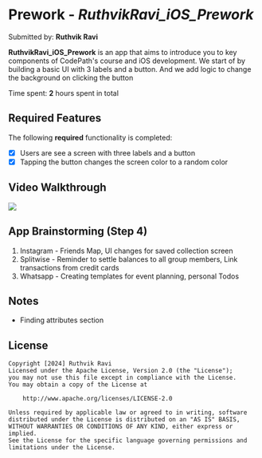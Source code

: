 # Prework - *RuthvikRavi_iOS_Prework*

Submitted by: **Ruthvik Ravi**

**RuthvikRavi_iOS_Prework** is an app that aims to introduce you to key components of CodePath's course and iOS development. We start of by building a basic UI with 3 labels and a button. And we add logic to change the background on clicking the button

Time spent: **2** hours spent in total

## Required Features

The following **required** functionality is completed:

- [x] Users are see a screen with three labels and a button
- [x] Tapping the button changes the screen color to a random color
 
## Video Walkthrough

<div>
    <a href="https://www.loom.com/share/fc50964d7cc742369837889b53d8f528">
      <p></p>
    </a>
    <a href="https://www.loom.com/share/fc50964d7cc742369837889b53d8f528">
      <img style="max-width:300px;" src="https://cdn.loom.com/sessions/thumbnails/fc50964d7cc742369837889b53d8f528-1cbd080d02ad0577-full-play.gif">
    </a>
  </div>

## App Brainstorming (Step 4)

1. Instagram - Friends Map, UI changes for saved collection screen
2. Splitwise - Reminder to settle balances to all group members, Link transactions from credit cards
3. Whatsapp - Creating templates for event planning, personal Todos
    

## Notes

- Finding attributes section
  
## License

    Copyright [2024] Ruthvik Ravi
    Licensed under the Apache License, Version 2.0 (the "License");
    you may not use this file except in compliance with the License.
    You may obtain a copy of the License at

        http://www.apache.org/licenses/LICENSE-2.0

    Unless required by applicable law or agreed to in writing, software
    distributed under the License is distributed on an "AS IS" BASIS,
    WITHOUT WARRANTIES OR CONDITIONS OF ANY KIND, either express or implied.
    See the License for the specific language governing permissions and
    limitations under the License.
